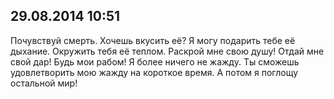 ## 29.08.2014 10:51

Почувствуй смерть. Хочешь вкусить её? Я могу подарить тебе её дыхание. Окружить тебя её теплом.
Раскрой мне свою душу! Отдай мне свой дар! Будь мои рабом! Я более ничего не жажду. Ты сможешь
удовлетворить мою жажду на короткое время. А потом я поглощу остальной мир!
